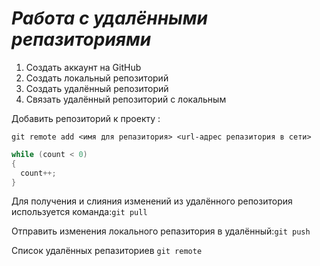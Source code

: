  # ***Работа с удалёнными репазиториями***

  1. Создать аккаунт на  GitHub
 2. Создать локальный репозиторий 
 3. Создать удалённый репозиторий 
 5. Связать удалённый репозиторий с локальным

 Добавить репозиторий к проекту :
```
git remote add <имя для репазитория> <url-адрес репазитория в сети>
```
```C#
while (count < 0)
{
  count++;
}
```
Для получения и слияния изменений из удалённого репозитория используется команда:`git pull`

Отправить изменения локального репазитория в удалённый:`git push`

Список удалённых репазиториев `git remote`
